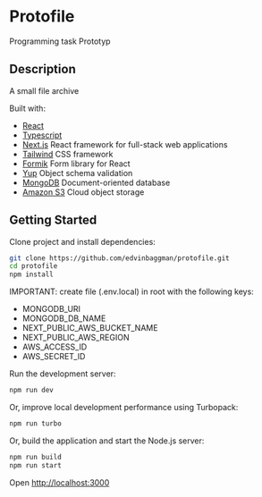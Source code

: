 # Protofile

Programming task Prototyp

## Description

A small file archive

Built with:

- [React](https://react.dev/)
- [Typescript](https://www.typescriptlang.org/)
- [Next.js](https://nextjs.org/) React framework for full-stack web applications
- [Tailwind](https://tailwindcss.com/) CSS framework
- [Formik](https://formik.org/) Form library for React
- [Yup](https://github.com/jquense/yup) Object schema validation
- [MongoDB](https://www.mongodb.com/) Document-oriented database
- [Amazon S3](https://aws.amazon.com/s3/) Cloud object storage

## Getting Started

Clone project and install dependencies:

```bash
git clone https://github.com/edvinbaggman/protofile.git
cd protofile
npm install
```

IMPORTANT: create file (.env.local) in root with the following keys:

- MONGODB_URI
- MONGODB_DB_NAME
- NEXT_PUBLIC_AWS_BUCKET_NAME
- NEXT_PUBLIC_AWS_REGION
- AWS_ACCESS_ID
- AWS_SECRET_ID

Run the development server:

```bash
npm run dev
```

Or, improve local development performance using Turbopack:

```bash
npm run turbo
```

Or, build the application and start the Node.js server:

```bash
npm run build
npm run start
```

Open [http://localhost:3000](http://localhost:3000)
